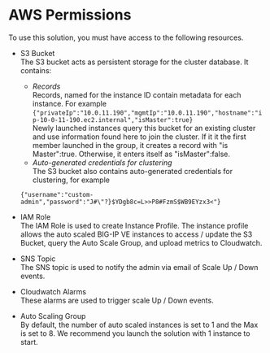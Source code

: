 AWS Permissions
===============

To use this solution, you must have access to the following resources.

  - S3 Bucket<br>
    The S3 bucket acts as persistent storage for the cluster database. It contains:
      - *Records*<br>
      Records, named for the instance ID contain metadata for each instance. For example  ```{"privateIp":"10.0.11.190","mgmtIp":"10.0.11.190","hostname":"ip-10-0-11-190.ec2.internal","isMaster":true}```<br>
      Newly launched instances query this bucket for an existing cluster and use information found here to join the cluster. If it it the first member launched in the group, it creates a record with "is Master":true. Otherwise, it enters itself as "isMaster":false.
      - *Auto-generated credentials for clustering*<br>
      The S3 bucket also contains auto-generated credentials for clustering, for example 
      ```
      {"username":"custom-admin","password":"J#\"?}$YDgb8c=L>>P8#FzmS$WB9EYzx3<"}
      ```
  - IAM Role<br>
  The IAM Role is used to create Instance Profile. The instance profile allows the auto scaled BIG-IP VE instances to access / update the S3 Bucket, query the Auto Scale Group, and upload metrics to Cloudwatch.
  
  - SNS Topic<br>
  The SNS topic is used to notify the admin via email of Scale Up / Down events.
  - Cloudwatch Alarms<br>
  These alarms are used to trigger scale Up / Down events.
  - Auto Scaling Group<br>
  By default, the number of auto scaled instances is set to 1 and the Max is set to 8. We recommend you launch the solution with 1 instance to start. 


